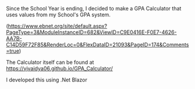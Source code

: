 Since the School Year is ending, I decided to make a GPA Calculator that uses values from my School's GPA system.

(https://www.ebnet.org/site/default.aspx?PageType=3&ModuleInstanceID=682&ViewID=C9E0416E-F0E7-4626-AA7B-C14D59F72F85&RenderLoc=0&FlexDataID=21093&PageID=174&Comments=true)

The Calculator itself can be found at https://vjvaidya06.github.io/GPA_Calculator/

I developed this using .Net Blazor
